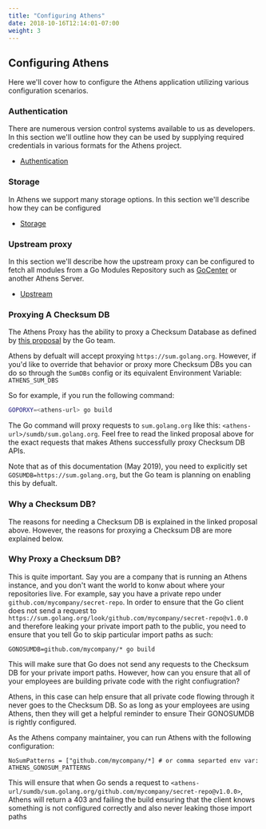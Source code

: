 ```yaml
---
title: "Configuring Athens"
date: 2018-10-16T12:14:01-07:00
weight: 3
---
```


## Configuring Athens
Here we'll cover how to configure the Athens application utilizing various configuration scenarios.

### Authentication
There are numerous version control systems available to us as developers.  In this section we'll outline how they can be used by supplying required credentials in various formats for the Athens project.

 - [Authentication](/configuration/authentication)
 
### Storage
In Athens we support many storage options. In this section we'll describe how they can be configured

 - [Storage](/configuration/storage)


 ### Upstream proxy
 In this section we'll describe how the upstream proxy can be configured to fetch all modules from a Go Modules Repository such as [GoCenter](https://gocenter.io) or another Athens Server.

  - [Upstream](/configuration/upstream)

### Proxying A Checksum DB
The Athens Proxy has the ability to proxy a Checksum Database as defined by [this proposal](https://go.googlesource.com/proposal/+/master/design/25530-sumdb.md) by the Go team.

Athens by defualt will accept proxying `https://sum.golang.org`. However, if you'd like to override that behavior or proxy more Checksum DBs you can do so through the `SumDBs` config or its equivalent Environment Variable: `ATHENS_SUM_DBS` 

So for example, if you run the following command: 

```bash
GOPORXY=<athens-url> go build
```

The Go command will proxy requests to `sum.golang.org` like this: `<athens-url>/sumdb/sum.golang.org`. Feel free to read the linked proposal above for the exact requests that makes Athens successfully proxy Checksum DB APIs. 

Note that as of this documentation (May 2019), you need to explicitly set `GOSUMDB=https://sum.golang.org`, but the Go team is planning on enabling this by defualt. 

### Why a Checksum DB? 

The reasons for needing a Checksum DB is explained in the linked proposal above. However, the reasons for proxying a Checksum DB are more explained below. 

### Why Proxy a Checksum DB? 

This is quite important. Say you are a company that is running an Athens instance, and you don't want the world to konw about where your 
repositories live. For example, say you have a private repo under `github.com/mycompany/secret-repo`. In order to ensure that the Go client 
does not send a request to `https://sum.golang.org/look/github.com/mycompany/secret-repo@v1.0.0` and therefore leaking your private import path to the public, you need to ensure that you tell Go to skip particular import paths as such: 

```
GONOSUMDB=github.com/mycompany/* go build
```

This will make sure that Go does not send any requests to the Checksum DB for your private import paths. 
However, how can you ensure that all of your employees are building private code with the right confiugration? 

Athens, in this case can help ensure that all private code flowing through it never goes to the Checksum DB. So as long as your employees are using Athens, then they will get a helpful reminder to ensure Their GONOSUMDB is rightly configured. 

As the Athens company maintainer, you can run Athens with the following configuration: 

`NoSumPatterns = ["github.com/mycompany/*] # or comma separted env var: ATHENS_GONOSUM_PATTERNS`

This will ensure that when Go sends a request to `<athens-url/sumdb/sum.golang.org/github.com/mycompany/secret-repo@v1.0.0>`, Athens will return a 403 and failing the build ensuring that the client knows something is not configured correctly and also never leaking those import paths